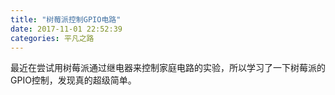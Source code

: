 ```yaml
---
title: "树莓派控制GPIO电路"
date: 2017-11-01 22:52:39
categories: 平凡之路
---
```


最近在尝试用树莓派通过继电器来控制家庭电路的实验，所以学习了一下树莓派的GPIO控制，发现真的超级简单。